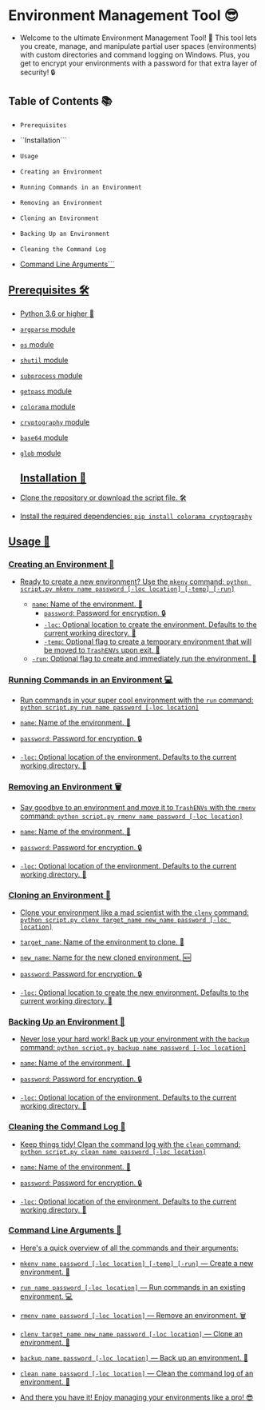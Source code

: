 
# Environment Management Tool 😎
- Welcome to the ultimate Environment Management Tool! 🎉 This tool lets you create, manage, and manipulate partial user spaces (environments) with custom directories and command logging on Windows. Plus, you get to encrypt your environments with a password for that extra layer of security! 🔒

## Table of Contents 📚
- ```Prerequisites```
- ``Installation```
- ```Usage  ``` 
- ```Creating an Environment```
- ```Running Commands in an Environment```
- ```Removing an Environment```
- ```Cloning an Environment```
- ```Backing Up an Environment```
- ```Cleaning the Command Log```
    

- <a href="#command-line-arguments">Command Line Arguments```
    

## Prerequisites 🛠️
    
- Python 3.6 or higher 🐍
- ```argparse``` module
- ```os``` module
- ```shutil``` module
- ```subprocess``` module
- ```getpass``` module
- ```colorama``` module
- ```cryptography``` module
- ```base64``` module
- ```glob``` module
    

    ## Installation 💾
    
- Clone the repository or download the script file. 🛠️
- Install the required dependencies:
    ```pip install colorama cryptography```

    

 ## Usage 🚀

### Creating an Environment 🌱
  - Ready to create a new environment? Use the ```mkenv``` command:
    ```python script.py mkenv name password [-loc location] [-temp] [-run]```
    
    - ```name```: Name of the environment. 🎨
      - ```password```: Password for encryption. 🔒
      - ```-loc```: Optional location to create the environment. Defaults to the current working directory. 📁
      - ```-temp```: Optional flag to create a temporary environment that will be moved to ```TrashENVs``` upon exit. 🚮
     - ```-run```: Optional flag to create and immediately run the environment. 🏃
    

### Running Commands in an Environment 💻
  - Run commands in your super cool environment with the ```run``` command:
    ```python script.py run name password [-loc location]```
    
- ```name```: Name of the environment. 🎨
- ```password```: Password for encryption. 🔒
- ```-loc```: Optional location of the environment. Defaults to the current working directory. 📁
    

### Removing an Environment 🗑️
  - Say goodbye to an environment and move it to ```TrashENVs``` with the ```rmenv``` command:
    ```python script.py rmenv name password [-loc location]```
    
- ```name```: Name of the environment. 🎨
- ```password```: Password for encryption. 🔒
- ```-loc```: Optional location of the environment. Defaults to the current working directory. 📁
    

### Cloning an Environment 🧬
  - Clone your environment like a mad scientist with the ```clenv``` command:
    ```python script.py clenv target_name new_name password [-loc location]```
    
- ```target_name```: Name of the environment to clone. 🧬
- ```new_name```: Name for the new cloned environment. 🆕
- ```password```: Password for encryption. 🔒
- ```-loc```: Optional location to create the new environment. Defaults to the current working directory. 📁
    

### Backing Up an Environment 💾
  - Never lose your hard work! Back up your environment with the ```backup``` command:
    ```python script.py backup name password [-loc location]```
    
- ```name```: Name of the environment. 🎨
- ```password```: Password for encryption. 🔒
- ```-loc```: Optional location of the environment. Defaults to the current working directory. 📁
    

### Cleaning the Command Log 🧹
  - Keep things tidy! Clean the command log with the ```clean``` command:
```python script.py clean name password [-loc location]```
    
- ```name```: Name of the environment. 🎨
- ```password```: Password for encryption. 🔒
- ```-loc```: Optional location of the environment. Defaults to the current working directory. 📁
    

### Command Line Arguments 📝
  - Here's a quick overview of all the commands and their arguments:
    
- ```mkenv name password [-loc location] [-temp] [-run]``` — Create a new environment. 🌱
- ```run name password [-loc location]``` — Run commands in an existing environment. 💻
- ```rmenv name password [-loc location]``` — Remove an environment. 🗑️
- ```clenv target_name new_name password [-loc location]``` — Clone an environment. 🧬
- ```backup name password [-loc location]``` — Back up an environment. 💾
- ```clean name password [-loc location]``` — Clean the command log of an environment. 🧹
    

- And there you have it! Enjoy managing your environments like a pro! 😎

